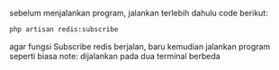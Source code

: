 sebelum menjalankan program, jalankan terlebih dahulu code berikut:

```bash
php artisan redis:subscribe
```

agar fungsi Subscribe redis berjalan, baru kemudian jalankan program seperti biasa
note: dijalankan pada dua terminal berbeda